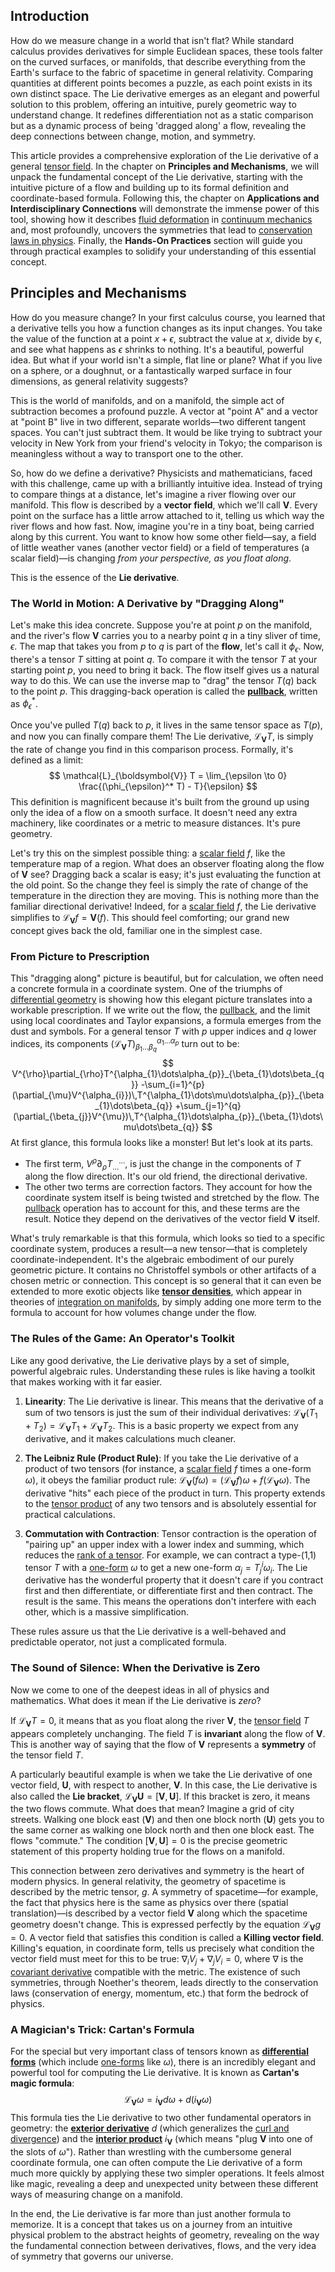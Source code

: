 ## Introduction
How do we measure change in a world that isn't flat? While standard calculus provides derivatives for simple Euclidean spaces, these tools falter on the curved surfaces, or manifolds, that describe everything from the Earth's surface to the fabric of spacetime in general relativity. Comparing quantities at different points becomes a puzzle, as each point exists in its own distinct space. The Lie derivative emerges as an elegant and powerful solution to this problem, offering an intuitive, purely geometric way to understand change. It redefines differentiation not as a static comparison but as a dynamic process of being 'dragged along' a flow, revealing the deep connections between change, motion, and symmetry.

This article provides a comprehensive exploration of the Lie derivative of a general [tensor field](@article_id:266038). In the chapter on **Principles and Mechanisms**, we will unpack the fundamental concept of the Lie derivative, starting with the intuitive picture of a flow and building up to its formal definition and coordinate-based formula. Following this, the chapter on **Applications and Interdisciplinary Connections** will demonstrate the immense power of this tool, showing how it describes [fluid deformation](@article_id:271044) in [continuum mechanics](@article_id:154631) and, most profoundly, uncovers the symmetries that lead to [conservation laws in physics](@article_id:265981). Finally, the **Hands-On Practices** section will guide you through practical examples to solidify your understanding of this essential concept.

## Principles and Mechanisms

How do you measure change? In your first calculus course, you learned that a derivative tells you how a function changes as its input changes. You take the value of the function at a point $x+\epsilon$, subtract the value at $x$, divide by $\epsilon$, and see what happens as $\epsilon$ shrinks to nothing. It's a beautiful, powerful idea. But what if your world isn't a simple, flat line or plane? What if you live on a sphere, or a doughnut, or a fantastically warped surface in four dimensions, as general relativity suggests?

This is the world of manifolds, and on a manifold, the simple act of subtraction becomes a profound puzzle. A vector at "point A" and a vector at "point B" live in two different, separate worlds—two different tangent spaces. You can't just subtract them. It would be like trying to subtract your velocity in New York from your friend's velocity in Tokyo; the comparison is meaningless without a way to transport one to the other.

So, how do we define a derivative? Physicists and mathematicians, faced with this challenge, came up with a brilliantly intuitive idea. Instead of trying to compare things at a distance, let's imagine a river flowing over our manifold. This flow is described by a **vector field**, which we'll call $\boldsymbol{V}$. Every point on the surface has a little arrow attached to it, telling us which way the river flows and how fast. Now, imagine you're in a tiny boat, being carried along by this current. You want to know how some other field—say, a field of little weather vanes (another vector field) or a field of temperatures (a scalar field)—is changing *from your perspective, as you float along*.

This is the essence of the **Lie derivative**.

### The World in Motion: A Derivative by "Dragging Along"

Let's make this idea concrete. Suppose you're at point $p$ on the manifold, and the river's flow $\boldsymbol{V}$ carries you to a nearby point $q$ in a tiny sliver of time, $\epsilon$. The map that takes you from $p$ to $q$ is part of the **flow**, let's call it $\phi_\epsilon$. Now, there's a tensor $T$ sitting at point $q$. To compare it with the tensor $T$ at your starting point $p$, you need to bring it back. The flow itself gives us a natural way to do this. We can use the inverse map to "drag" the tensor $T(q)$ back to the point $p$. This dragging-back operation is called the **[pullback](@article_id:160322)**, written as $\phi_\epsilon^*$.

Once you've pulled $T(q)$ back to $p$, it lives in the same tensor space as $T(p)$, and now you can finally compare them! The Lie derivative, $\mathcal{L}_{\boldsymbol{V}} T$, is simply the rate of change you find in this comparison process. Formally, it's defined as a limit:
$$
\mathcal{L}_{\boldsymbol{V}} T = \lim_{\epsilon \to 0} \frac{(\phi_{\epsilon}^* T) - T}{\epsilon}
$$
This definition is magnificent because it's built from the ground up using only the idea of a flow on a smooth surface. It doesn't need any extra machinery, like coordinates or a metric to measure distances. It's pure geometry.

Let's try this on the simplest possible thing: a [scalar field](@article_id:153816) $f$, like the temperature map of a region. What does an observer floating along the flow of $\boldsymbol{V}$ see? Dragging back a scalar is easy; it's just evaluating the function at the old point. So the change they feel is simply the rate of change of the temperature in the direction they are moving. This is nothing more than the familiar directional derivative! Indeed, for a [scalar field](@article_id:153816) $f$, the Lie derivative simplifies to $\mathcal{L}_{\boldsymbol{V}} f = \boldsymbol{V}(f)$. This should feel comforting; our grand new concept gives back the old, familiar one in the simplest case.

### From Picture to Prescription

This "dragging along" picture is beautiful, but for calculation, we often need a concrete formula in a coordinate system. One of the triumphs of [differential geometry](@article_id:145324) is showing how this elegant picture translates into a workable prescription. If we write out the flow, the [pullback](@article_id:160322), and the limit using local coordinates and Taylor expansions, a formula emerges from the dust and symbols. For a general tensor $T$ with $p$ upper indices and $q$ lower indices, its components $(\mathcal{L}_{\boldsymbol{V}} T)^{\alpha_{1}\dots\alpha_{p}}_{\beta_{1}\dots\beta_{q}}$ turn out to be:
$$
V^{\rho}\partial_{\rho}T^{\alpha_{1}\dots\alpha_{p}}_{\beta_{1}\dots\beta_{q}}
-\sum_{i=1}^{p}(\partial_{\mu}V^{\alpha_{i}})\,T^{\alpha_{1}\dots\mu\dots\alpha_{p}}_{\beta_{1}\dots\beta_{q}}
+\sum_{j=1}^{q}(\partial_{\beta_{j}}V^{\mu})\,T^{\alpha_{1}\dots\alpha_{p}}_{\beta_{1}\dots\mu\dots\beta_{q}}
$$
At first glance, this formula looks like a monster! But let's look at its parts.
- The first term, $V^{\rho}\partial_{\rho}T^{\dots}_{\dots}$, is just the change in the components of $T$ along the flow direction. It's our old friend, the directional derivative.
- The other two terms are correction factors. They account for how the coordinate system itself is being twisted and stretched by the flow. The [pullback](@article_id:160322) operation has to account for this, and these terms are the result. Notice they depend on the derivatives of the vector field $\boldsymbol{V}$ itself.

What's truly remarkable is that this formula, which looks so tied to a specific coordinate system, produces a result—a new tensor—that is completely coordinate-independent. It's the algebraic embodiment of our purely geometric picture. It contains no Christoffel symbols or other artifacts of a chosen metric or connection. This concept is so general that it can even be extended to more exotic objects like **[tensor densities](@article_id:158246)**, which appear in theories of [integration on manifolds](@article_id:155656), by simply adding one more term to the formula to account for how volumes change under the flow.

### The Rules of the Game: An Operator's Toolkit

Like any good derivative, the Lie derivative plays by a set of simple, powerful algebraic rules. Understanding these rules is like having a toolkit that makes working with it far easier.

1.  **Linearity**: The Lie derivative is linear. This means that the derivative of a sum of two tensors is just the sum of their individual derivatives: $\mathcal{L}_{\boldsymbol{V}}(T_1 + T_2) = \mathcal{L}_{\boldsymbol{V}}T_1 + \mathcal{L}_{\boldsymbol{V}}T_2$. This is a basic property we expect from any derivative, and it makes calculations much cleaner.

2.  **The Leibniz Rule (Product Rule)**: If you take the Lie derivative of a product of two tensors (for instance, a [scalar field](@article_id:153816) $f$ times a one-form $\omega$), it obeys the familiar product rule: $\mathcal{L}_{\boldsymbol{V}}(f\omega) = (\mathcal{L}_{\boldsymbol{V}}f)\omega + f(\mathcal{L}_{\boldsymbol{V}}\omega)$. The derivative "hits" each piece of the product in turn. This property extends to the [tensor product](@article_id:140200) of any two tensors and is absolutely essential for practical calculations.

3.  **Commutation with Contraction**: Tensor contraction is the operation of "pairing up" an upper index with a lower index and summing, which reduces the [rank of a tensor](@article_id:203797). For example, we can contract a type-(1,1) tensor $T$ with a [one-form](@article_id:276222) $\omega$ to get a new one-form $\alpha_j = T^i_j \omega_i$. The Lie derivative has the wonderful property that it doesn't care if you contract first and then differentiate, or differentiate first and then contract. The result is the same. This means the operations don't interfere with each other, which is a massive simplification.

These rules assure us that the Lie derivative is a well-behaved and predictable operator, not just a complicated formula.

### The Sound of Silence: When the Derivative is Zero

Now we come to one of the deepest ideas in all of physics and mathematics. What does it mean if the Lie derivative is *zero*?

If $\mathcal{L}_{\boldsymbol{V}} T = 0$, it means that as you float along the river $\boldsymbol{V}$, the [tensor field](@article_id:266038) $T$ appears completely unchanging. The field $T$ is **invariant** along the flow of $\boldsymbol{V}$. This is another way of saying that the flow of $\boldsymbol{V}$ represents a **symmetry** of the tensor field $T$.

A particularly beautiful example is when we take the Lie derivative of one vector field, $\boldsymbol{U}$, with respect to another, $\boldsymbol{V}$. In this case, the Lie derivative is also called the **Lie bracket**, $\mathcal{L}_{\boldsymbol{V}} \boldsymbol{U} = [\boldsymbol{V}, \boldsymbol{U}]$. If this bracket is zero, it means the two flows commute. What does that mean? Imagine a grid of city streets. Walking one block east ($\boldsymbol{V}$) and then one block north ($\boldsymbol{U}$) gets you to the same corner as walking one block north and then one block east. The flows "commute." The condition $[\boldsymbol{V}, \boldsymbol{U}] = 0$ is the precise geometric statement of this property holding true for the flows on a manifold.

This connection between zero derivatives and symmetry is the heart of modern physics. In general relativity, the geometry of spacetime is described by the metric tensor, $g$. A symmetry of spacetime—for example, the fact that physics here is the same as physics over there (spatial translation)—is described by a vector field $\boldsymbol{V}$ along which the spacetime geometry doesn't change. This is expressed perfectly by the equation $\mathcal{L}_{\boldsymbol{V}} g = 0$. A vector field that satisfies this condition is called a **Killing vector field**. Killing's equation, in coordinate form, tells us precisely what condition the vector field must meet for this to be true: $\nabla_i V_j + \nabla_j V_i = 0$, where $\nabla$ is the [covariant derivative](@article_id:151982) compatible with the metric. The existence of such symmetries, through Noether's theorem, leads directly to the conservation laws (conservation of energy, momentum, etc.) that form the bedrock of physics.

### A Magician's Trick: Cartan's Formula

For the special but very important class of tensors known as **[differential forms](@article_id:146253)** (which include [one-forms](@article_id:269898) like $\omega$), there is an incredibly elegant and powerful tool for computing the Lie derivative. It is known as **Cartan's magic formula**:
$$
\mathcal{L}_{\boldsymbol{V}} \omega = i_{\boldsymbol{V}} d\omega + d(i_{\boldsymbol{V}} \omega)
$$
This formula ties the Lie derivative to two other fundamental operators in geometry: the **[exterior derivative](@article_id:161406)** $d$ (which generalizes the [curl and divergence](@article_id:269419)) and the **[interior product](@article_id:157633)** $i_{\boldsymbol{V}}$ (which means "plug $\boldsymbol{V}$ into one of the slots of $\omega$"). Rather than wrestling with the cumbersome general coordinate formula, one can often compute the Lie derivative of a form much more quickly by applying these two simpler operations. It feels almost like magic, revealing a deep and unexpected unity between these different ways of measuring change on a manifold.

In the end, the Lie derivative is far more than just another formula to memorize. It is a concept that takes us on a journey from an intuitive physical problem to the abstract heights of geometry, revealing on the way the fundamental connection between derivatives, flows, and the very idea of symmetry that governs our universe.